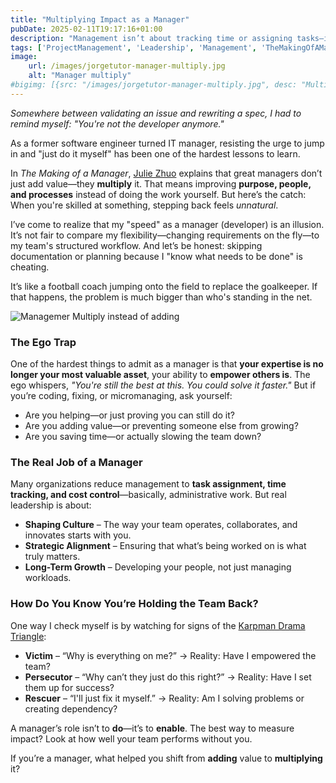 ```yaml
---
title: "Multiplying Impact as a Manager"
pubDate: 2025-02-11T19:17:16+01:00
description: "Management isn’t about tracking time or assigning tasks—it’s about multiplying impact. How to avoid the ego trap, escape the drama triangle, and lead effectively. Lessons from *The Making of a Manager*"
tags: ['ProjectManagement', 'Leadership', 'Management', 'TheMakingOfAManager']
image: 
    url: /images/jorgetutor-manager-multiply.jpg
    alt: "Manager multiply"
#bigimg: [{src: "/images/jorgetutor-manager-multiply.jpg", desc: "Multiplying Impact as a Manager"}]
---
```


*Somewhere between validating an issue and rewriting a spec, I had to remind myself:* *"You're not the developer anymore."*  

As a former software engineer turned IT manager, resisting the urge to jump in and "just do it myself" has been one of the hardest lessons to learn.  

In *The Making of a Manager*, [Julie Zhuo](https://www.linkedin.com/in/julie-zhuo/) explains that great managers don’t just add value—they **multiply** it. That means improving **purpose, people, and processes** instead of doing the work yourself. But here’s the catch: When you're skilled at something, stepping back feels *unnatural*.  

I’ve come to realize that my "speed" as a manager (developer) is an illusion. It’s not fair to compare my flexibility—changing requirements on the fly—to my team's structured workflow. And let’s be honest: skipping documentation or planning because I "know what needs to be done" is cheating.  

It’s like a football coach jumping onto the field to replace the goalkeeper. If that happens, the problem is much bigger than who's standing in the net.  

![Managemer Multiply instead of adding](/images/jorgetutor-manager-multiply.jpg)

### **The Ego Trap**  
One of the hardest things to admit as a manager is that **your expertise is no longer your most valuable asset**, your ability to **empower others is**. The ego whispers, *"You're still the best at this. You could solve it faster."* But if you’re coding, fixing, or micromanaging, ask yourself:  

- Are you helping—or just proving you can still do it?  
- Are you adding value—or preventing someone else from growing?  
- Are you saving time—or actually slowing the team down?  

### **The Real Job of a Manager**  
Many organizations reduce management to **task assignment, time tracking, and cost control**—basically, administrative work. But real leadership is about:  

- **Shaping Culture** – The way your team operates, collaborates, and innovates starts with you.  
- **Strategic Alignment** – Ensuring that what’s being worked on is what truly matters.  
- **Long-Term Growth** – Developing your people, not just managing workloads.  

### **How Do You Know You’re Holding the Team Back?**  
One way I check myself is by watching for signs of the [Karpman Drama Triangle](https://en.wikipedia.org/wiki/Karpman_drama_triangle):  
- **Victim** – “Why is everything on me?” → Reality: Have I empowered the team?  
- **Persecutor** – “Why can’t they just do this right?” → Reality: Have I set them up for success?  
- **Rescuer** – “I'll just fix it myself.” → Reality: Am I solving problems or creating dependency?  

A manager’s role isn’t to **do**—it’s to **enable**. The best way to measure impact? Look at how well your team performs without you.  

If you’re a manager, what helped you shift from **adding** value to **multiplying** it?





